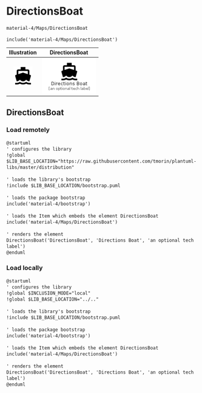 # DirectionsBoat


```text
material-4/Maps/DirectionsBoat
```

```text
include('material-4/Maps/DirectionsBoat')
```



| Illustration | DirectionsBoat |
| :---: | :---: |
| ![illustration for Illustration](../../material-4/Maps/DirectionsBoat.png) | ![illustration for DirectionsBoat](../../material-4/Maps/DirectionsBoat.Local.png) |




## DirectionsBoat

### Load remotely
```plantuml
@startuml
' configures the library
!global $LIB_BASE_LOCATION="https://raw.githubusercontent.com/tmorin/plantuml-libs/master/distribution"

' loads the library's bootstrap
!include $LIB_BASE_LOCATION/bootstrap.puml

' loads the package bootstrap
include('material-4/bootstrap')

' loads the Item which embeds the element DirectionsBoat
include('material-4/Maps/DirectionsBoat')

' renders the element
DirectionsBoat('DirectionsBoat', 'Directions Boat', 'an optional tech label')
@enduml
```

### Load locally
```plantuml
@startuml
' configures the library
!global $INCLUSION_MODE="local"
!global $LIB_BASE_LOCATION="../.."

' loads the library's bootstrap
!include $LIB_BASE_LOCATION/bootstrap.puml

' loads the package bootstrap
include('material-4/bootstrap')

' loads the Item which embeds the element DirectionsBoat
include('material-4/Maps/DirectionsBoat')

' renders the element
DirectionsBoat('DirectionsBoat', 'Directions Boat', 'an optional tech label')
@enduml
```

